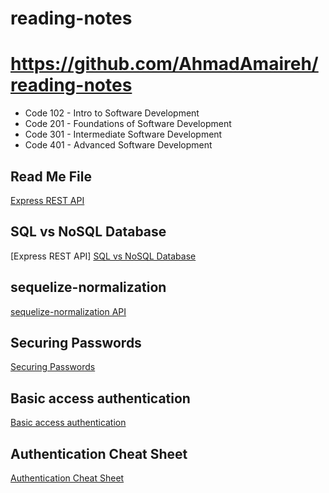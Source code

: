 # reading-notes

# https://github.com/AhmadAmaireh/reading-notes

* Code 102 - Intro to Software Development
* Code 201 - Foundations of Software Development
* Code 301 - Intermediate Software Development
* Code 401 - Advanced Software Development

## Read Me File

[Express REST API](./Express%20REST%20API/Express_REST_API.md)

## SQL vs NoSQL Database

[Express REST API]
[SQL vs NoSQL Database](./Day03/Data%20Modeling/nosql%20vs%20sql.md)


## sequelize-normalization 

[sequelize-normalization API](./https://github.com/AhmadAmaireh/reading-notes/tree/main/Day04)


## Securing Passwords
[Securing Passwords](./Day06/Securing%20Passwords/Securing%20Passwords.md)

## Basic access authentication
[Basic access authentication](./Day06/Basic%20access%20authentication/Basic%20access%20authentication.md)

## Authentication Cheat Sheet
[Authentication Cheat Sheet](./Day06/Authentication%20Cheat%20Sheet/OWASP%20auth%20cheatsheet.md)



